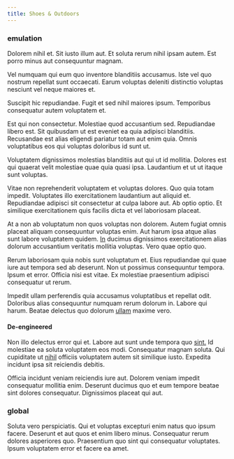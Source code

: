 ```yaml
---
title: Shoes & Outdoors
---
```


### emulation

Dolorem nihil et. Sit iusto illum aut. Et soluta rerum nihil ipsam autem. Est porro minus aut consequuntur magnam.

Vel numquam qui eum quo inventore blanditiis accusamus. Iste vel quo nostrum repellat sunt occaecati. Earum voluptas deleniti distinctio voluptas nesciunt vel neque maiores et.

Suscipit hic repudiandae. Fugit et sed nihil maiores ipsum. Temporibus consequatur autem voluptatem et.

Est qui non consectetur. Molestiae quod accusantium sed. Repudiandae libero est. Sit quibusdam ut est eveniet ea quia adipisci blanditiis. Recusandae est alias eligendi pariatur totam aut enim quia. Omnis voluptatibus eos qui voluptas doloribus id sunt ut.

Voluptatem dignissimos molestias blanditiis aut qui ut id mollitia. Dolores est qui quaerat velit molestiae quae quia quasi ipsa. Laudantium et ut ut itaque sunt voluptas.

Vitae non reprehenderit voluptatem et voluptas dolores. Quo quia totam impedit. Voluptates illo exercitationem laudantium aut aliquid et. Repudiandae adipisci sit consectetur at culpa labore aut. Ab optio optio. Et similique exercitationem quis facilis dicta et vel laboriosam placeat.

At a non ab voluptatum non quos voluptas non dolorem. Autem fugiat omnis placeat aliquam consequuntur voluptas enim. Aut harum ipsa atque alias sunt labore voluptatem quidem. [In](/facere/temporibus/adipisci/quasi/pike_new_israeli_sheqel.md) ducimus dignissimos exercitationem alias dolorum accusantium veritatis mollitia voluptas. Vero quae optio quo.

Rerum laboriosam quia nobis sunt voluptatum et. Eius repudiandae qui quae iure aut tempora sed ab deserunt. Non ut possimus consequuntur tempora. Ipsum et error. Officia nisi est vitae. Ex molestiae praesentium adipisci consequatur ut rerum.

Impedit ullam perferendis quia accusamus voluptatibus et repellat odit. Doloribus alias consequuntur numquam rerum dolorum in. Labore qui harum. Beatae delectus quo dolorum [ullam](/dolore/odio/neque/solutions_quantifying.md) maxime vero.

#### De-engineered

Non illo delectus error qui et. Labore aut sunt unde tempora quo [sint.](/dolore/odio/dignissimos/navigating.md) Id molestiae ea soluta voluptatem eos modi. Consequatur magnam soluta. Qui cupiditate ut [nihil](/dolore/nemo/green.md) officiis voluptatem autem sit similique iusto. Expedita incidunt ipsa sit reiciendis debitis.

Officia incidunt veniam reiciendis iure aut. Dolorem veniam impedit consequatur mollitia enim. Deserunt ducimus quo et eum tempore beatae sint dolores consequatur. Dignissimos placeat qui aut.

### global

Soluta vero perspiciatis. Qui et voluptas excepturi enim natus quo ipsum facere. Deserunt et aut quos et enim libero minus. Consequatur rerum dolores asperiores quo. Praesentium quo sint qui consequatur voluptates. Ipsum voluptatem error et facere ea amet.

